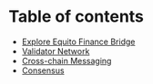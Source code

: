 # Table of contents

* [Explore Equito Finance Bridge](README.md)
* [Validator Network](<Validator Network/README.md>)
* [Cross-chain Messaging](<Cross-chain Messaging/README.md>)
* [Consensus](Consensus/README.md)

